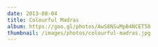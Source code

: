 ```yaml
---
date: 2013-08-04
title: Colourful Madras
album: https://goo.gl/photos/AwS8NSuMpB4NCET58
thumbnail: /images/photos/colourful-madras.jpg
---
```


